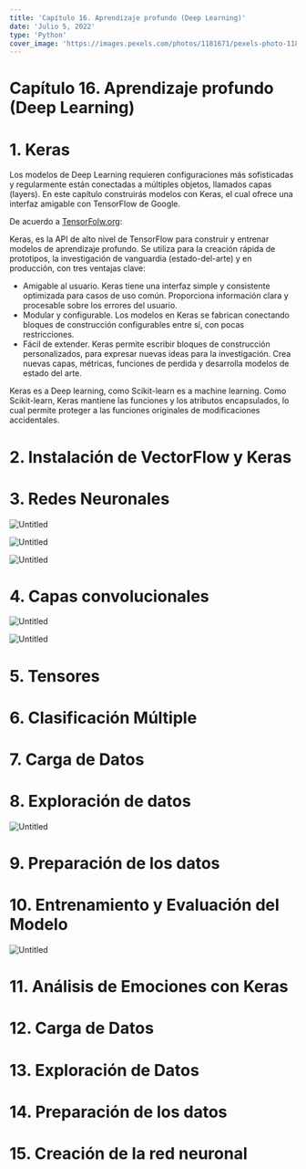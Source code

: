 ```yaml
---
title: 'Capítulo 16. Aprendizaje profundo (Deep Learning)'
date: 'Julio 5, 2022'
type: 'Python'
cover_image: 'https://images.pexels.com/photos/1181671/pexels-photo-1181671.jpeg'
---
```

# Capítulo 16. Aprendizaje profundo (Deep Learning)

# 1. Keras

Los modelos de Deep Learning requieren configuraciones más sofisticadas y regularmente están conectadas a múltiples objetos, llamados capas (layers). En este capítulo construirás modelos con Keras, el cual ofrece una interfaz amigable con TensorFlow de Google.

De acuerdo a [TensorFolw.org](http://tensorfolw.org/):

Keras, es la API de alto nivel de TensorFlow para construir y entrenar modelos de aprendizaje profundo. Se utiliza para la creación rápida de prototipos, la investigación de vanguardia (estado-del-arte) y en producción, con tres ventajas clave:

- Amigable al usuario. Keras tiene una interfaz simple y consistente optimizada para casos de uso común. Proporciona información clara y procesable sobre los errores del usuario.
- Modular y configurable. Los modelos en Keras se fabrican conectando bloques de construcción configurables entre sí, con pocas restricciones.
- Fácil de extender. Keras permite escribir bloques de construcción personalizados, para expresar nuevas ideas para la investigación. Crea nuevas capas, métricas, funciones de perdida y desarrolla modelos de estado del arte.

Keras es a Deep learning, como Scikit-learn es a machine learning. Como Scikit-learn, Keras mantiene las funciones y los atributos encapsulados, lo cual permite proteger a las funciones originales de modificaciones accidentales.

# 2. Instalación de VectorFlow y Keras

# 3. Redes Neuronales

![Untitled](/img/PyDS/C16/Untitled.png)

![Untitled](/img/PyDS/C16/Untitled%201.png)

![Untitled](/img/PyDS/C16/Untitled%202.png)

# 4. Capas convolucionales

![Untitled](/img/PyDS/C16/Untitled%203.png)

![Untitled](/img/PyDS/C16/Untitled%204.png)

# 5. Tensores

# 6. Clasificación Múltiple

# 7. Carga de Datos

# 8. Exploración de datos

![Untitled](/img/PyDS/C16/Untitled%205.png)

# 9. Preparación de los datos

# 10. Entrenamiento y Evaluación del Modelo

![Untitled](/img/PyDS/C16/Untitled%206.png)

# 11. Análisis de Emociones con Keras

# 12. Carga de Datos

# 13. Exploración de Datos

# 14. Preparación de los datos

# 15. Creación de la red neuronal